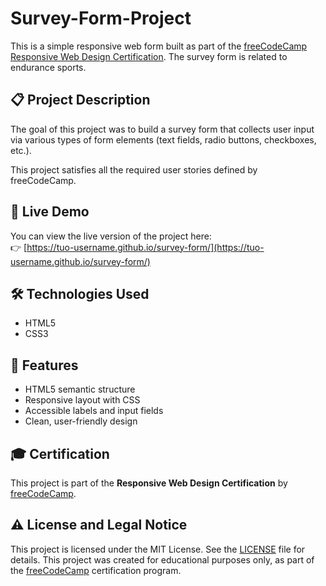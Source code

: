 # Survey-Form-Project
This is a simple responsive web form built as part of the [freeCodeCamp Responsive Web Design Certification](https://www.freecodecamp.org/learn/2022/responsive-web-design/). The survey form is related to endurance sports.

## 📋 Project Description
The goal of this project was to build a survey form that collects user input via various types of form elements (text fields, radio buttons, checkboxes, etc.).

This project satisfies all the required user stories defined by freeCodeCamp.

## 🔗 Live Demo

You can view the live version of the project here:  
👉 [https://tuo-username.github.io/survey-form/](https://tuo-username.github.io/survey-form/)

## 🛠️ Technologies Used

- HTML5
- CSS3

## 🚀 Features

- HTML5 semantic structure
- Responsive layout with CSS
- Accessible labels and input fields
- Clean, user-friendly design

## 🎓 Certification

This project is part of the **Responsive Web Design Certification** by [freeCodeCamp](https://www.freecodecamp.org/).

## ⚠️ License and Legal Notice
This project is licensed under the MIT License. See the [LICENSE](https://github.com/matteocolombo-dev/Survey-Form-Project/blob/main/LICENSE) file for details.
This project was created for educational purposes only, as part of the [freeCodeCamp](https://www.freecodecamp.org/) certification program.

